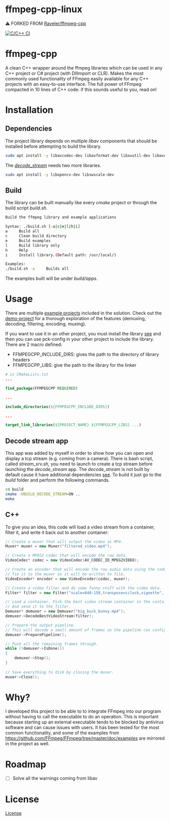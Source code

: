 # ffmpeg-cpp-linux

:warning: FORKED FROM [Raveler/ffmpeg-cpp](https://github.com/Raveler/ffmpeg-cpp)

[![C/C++ CI](https://github.com/galla15/ffmpeg-cpp-linux/actions/workflows/c-cpp.yml/badge.svg?branch=master)](https://github.com/galla15/ffmpeg-cpp-linux/actions/workflows/c-cpp.yml)

# ffmpeg-cpp
A clean C++ wrapper around the ffmpeg libraries which can be used in any C++ project or C# project (with DllImport or CLR). Makes the most commonly used functionality of FFmpeg easily available for any C++ projects with an easy-to-use interface. The full power of FFmpeg compacted in 10 lines of C++ code: if this sounds useful to you, read on!

# Installation

## Dependencies

The project library depends on multiple *libav* components that should be installed before attempting to build the library.

```bash
sudo apt install -y libavcodec-dev libavformat-dev libavutil-dev libavdevice-dev libavfilter-dev
```

The [*decode_stream*](examples/decode_stream/decode_stream.cpp) needs two more libraries.

```bash
sudo apt install -y libopencv-dev libswscale-dev
```

## Build

The library can be built manually like every *cmake* project or through the build script *build.sh*.

```bash
Build the ffmpeg library and example applications

Syntax: ./build.sh [-a|c|e|l|h|i]
a     Build all
c     Clean build directory
e     Build examples
l     Build library only
h     Help
i     Install library.(Default path: /usr/local/)

Examples:
./build.sh -a     Builds all
```

The examples built will be under *build/apps*.

# Usage

There are multiple [example projects](examples/) included in the solution. Check out the [demo-project](examples/demo/) for a thorough exploration of the features (demuxing, decoding, filtering, encoding, muxing).

If you want to use it in an other project, you must install the library [see](#build) and then you can use pck-config in your other project to include the library. There are 2 macro defined:

- FFMPEGCPP_INCLUDE_DIRS: gives the path to the directory of library headers
- FFMPEGCPP_LIBS: give the path to the library for the linker

```cmake
# in CMakeLists.txt
...

find_package(FFMPEGCPP REQUIRED)

...

include_directories(${FFMPEGCPP_INCLUDE_DIRS})

...

target_link_libraries(${PROJECT_NAME} ${FFMPEGCPP_LIBS} ...)
```

## Decode stream app

This app was added by myself in order to show how you can open and display a tcp stream (e.g. coming from a camera).
There is bash script, called *stream_srv.sh*, you need to launch to create a tcp stream before launching the *decode_stream* app. The *decode_stream* is not built by default cause it have additional dependencies [see](#dependencies). To build it just go to the *build* folder and perform the following commands.

```bash
cd build
cmake -DBUILD_DECODE_STREAM=ON ..
make
```

## C++

To give you an idea, this code will load a video stream from a container, filter it, and write it back out to another container:

```C++
// Create a muxer that will output the video as MP4.
Muxer* muxer = new Muxer("filtered_video.mp4");

// Create a MPEG2 codec that will encode the raw data.
VideoCodec* codec = new VideoCodec(AV_CODEC_ID_MPEG2VIDEO);

// Create an encoder that will encode the raw audio data using the codec specified above.
// Tie it to the muxer so it will be written to file.
VideoEncoder* encoder = new VideoEncoder(codec, muxer);

// Create a video filter and do some funny stuff with the video data.
Filter* filter = new Filter("scale=640:150,transpose=cclock,vignette", encoder);

// Load a container. Pick the best video stream container in the container
// And send it to the filter.
Demuxer* demuxer = new Demuxer("big_buck_bunny.mp4");
demuxer->DecodeBestVideoStream(filter);

// Prepare the output pipeline.
// This will decode a small amount of frames so the pipeline can configure itself.
demuxer->PreparePipeline();

// Push all the remaining frames through.
while (!demuxer->IsDone())
{
	demuxer->Step();
}
		
// Save everything to disk by closing the muxer.
muxer->Close();
```

# Why?

I developed this project to be able to to integrate FFmpeg into our program without having to call the executable to do an operation. This is important because starting up an external executable tends to be blocked by antivirus software and can cause issues with users. It has been tested for the most common functionality, and some of the examples from https://github.com/FFmpeg/FFmpeg/tree/master/doc/examples are mirrored in the project as well.

# Roadmap

- [ ] Solve all the warnings coming from libav

# License

[License](LICENSE.md)
